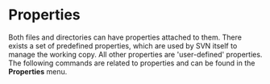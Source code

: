# Properties

Both files and directories can have properties attached to them. There
exists a set of predefined properties, which are used by SVN itself to
manage the working copy. All other properties are 'user-defined'
properties. The following commands are related to properties and can be
found in the **Properties** menu.
